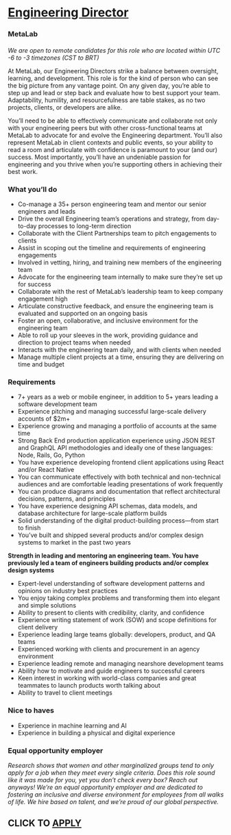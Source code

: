 # [Engineering Director](https://www.remotewlb.com/apply/engineering-director-78297)  
### MetaLab  
####  

_We are open to remote candidates for this role who are located within UTC -6 to -3 timezones (CST to BRT)_

At MetaLab, our Engineering Directors strike a balance between oversight, learning, and development. This role is for the kind of person who can see the big picture from any vantage point. On any given day, you’re able to step up and lead or step back and evaluate how to best support your team. Adaptability, humility, and resourcefulness are table stakes, as no two projects, clients, or developers are alike.

You’ll need to be able to effectively communicate and collaborate not only with your engineering peers but with other cross-functional teams at MetaLab to advocate for and evolve the Engineering department. You’ll also represent MetaLab in client contexts and public events, so your ability to read a room and articulate with confidence is paramount to your (and our) success. Most importantly, you’ll have an undeniable passion for engineering and you thrive when you’re supporting others in achieving their best work.

### What you’ll do

  * Co-manage a 35+ person engineering team and mentor our senior engineers and leads
  * Drive the overall Engineering team’s operations and strategy, from day-to-day processes to long-term direction
  * Collaborate with the Client Partnerships team to pitch engagements to clients
  * Assist in scoping out the timeline and requirements of engineering engagements
  * Involved in vetting, hiring, and training new members of the engineering team
  * Advocate for the engineering team internally to make sure they’re set up for success
  * Collaborate with the rest of MetaLab’s leadership team to keep company engagement high
  * Articulate constructive feedback, and ensure the engineering team is evaluated and supported on an ongoing basis 
  * Foster an open, collaborative, and inclusive environment for the engineering team
  * Able to roll up your sleeves in the work, providing guidance and direction to project teams when needed
  * Interacts with the engineering team daily, and with clients when needed
  * Manage multiple client projects at a time, ensuring they are delivering on time and budget

### Requirements

  * 7+ years as a web or mobile engineer, in addition to 5+ years leading a software development team
  * Experience pitching and managing successful large-scale delivery accounts of $2m+
  * Experience growing and managing a portfolio of accounts at the same time
  * Strong Back End production application experience using JSON REST and GraphQL API methodologies and ideally one of these languages: Node, Rails, Go, Python
  * You have experience developing frontend client applications using React and/or React Native
  * You can communicate effectively with both technical and non-technical audiences and are comfortable leading presentations of work frequently
  * You can produce diagrams and documentation that reflect architectural decisions, patterns, and principles
  * You have experience designing API schemas, data models, and database architecture for large-scale platform builds
  * Solid understanding of the digital product-building process—from start to finish 
  * You’ve built and shipped several products and/or complex design systems to market in the past two years

 **Strength in leading and mentoring an engineering team. You have previously led a team of engineers building products and/or complex design systems**

  * Expert-level understanding of software development patterns and opinions on industry best practices 
  * You enjoy taking complex problems and transforming them into elegant and simple solutions 
  * Ability to present to clients with credibility, clarity, and confidence
  * Experience writing statement of work (SOW) and scope definitions for client delivery
  * Experience leading large teams globally: developers, product, and QA teams
  * Experienced working with clients and procurement in an agency environment
  * Experience leading remote and managing nearshore development teams
  * ​​Ability how to motivate and guide engineers to successful careers
  * Keen interest in working with world-class companies and great teammates to launch products worth talking about
  * Ability to travel to client meetings

### Nice to haves

  * Experience in machine learning and AI
  * Experience in building a physical and digital experience

###  **Equal opportunity employer**

 _Research shows that women and other marginalized groups tend to only apply for a job when they meet every single criteria. Does this role sound like it was made for you, yet you don’t check every box? Reach out anyways! We’re an equal opportunity employer and are dedicated to fostering an inclusive and diverse environment for employees from all walks of life. We hire based on talent, and we’re proud of our global perspective._

  
## CLICK TO [APPLY](https://www.remotewlb.com/apply/engineering-director-78297)

